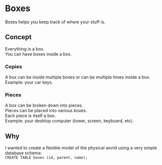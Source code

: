 # Boxes
Boxes helps you keep track of where your stuff is.

## Concept
Everything is a box.  
You can have boxes inside a box.

### Copies
A box can be inside multiple boxes or can be multiple times inside a box.  
Example: your car keys.

### Pieces
A box can be broken down into pieces.  
Pieces can be placed into various boxes.  
Each piece is itself a box.  
Example: your desktop computer (tower, screen, keyboard, etc).

## Why
I wanted to create a flexible model of the physical world using a very simple
database schema:  
`CREATE TABLE boxes (id, parent, name);`
